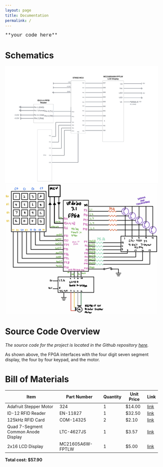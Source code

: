 ```yaml
---
layout: page
title: Documentation
permalink: /
---
```


<font face = "Courier New" size = "3">
**your code here**
</font><br />

# Schematics
<!-- Include images of the schematics for your system. They should follow best practices for schematic drawings with all parts and pins clearly labeled. You may draw your schematics either with a software tool or neatly by hand. -->
<div style="text-align: center">
  <img src="assets/schematics/E155_MCU_Schematics.png" alt="mcuschematics" width="750" />
</div>

<div style="text-align: center">
  <img src="assets/schematics/fpga.jpg" alt="fpga" width="500" />
</div>

# Source Code Overview
<!-- This section should include information to describe the organization of the code base and highlight how the code connects. -->

<i>The source code for the project is located in the Github repository [here](https://github.com/cturek/E155-Autofeeder/tree/main/src).</i>

As shown above, the FPGA interfaces with the four digit seven segment display, the four by four keypad, and the motor. 

# Bill of Materials
<!-- The bill of materials should include all the parts used in your project along with the prices and links.  -->

| Item | Part Number | Quantity | Unit Price | Link |
| ---- | ----------- | ----- | ---- | ---- |
| Adafruit Stepper Motor | 324 | 1 | $14.00 |  [link](https://www.adafruit.com/product/324) |
| ID-12 RFID Reader | EN-11827 | 1 | $32.50 | [link](https://www.sparkfun.com/products/11827) |
| 125kHz RFID Card | COM-14325 | 2 | $2.10 | [link](https://www.sparkfun.com/products/14325) |
| Quad 7-Segment Common Anode Display | LTC-4627JS | 1 | $3.57 | [link](https://www.digikey.com/en/products/detail/lite-on-inc./LTC-4627JS/408219) |
| 2x16 LCD Display | MC21605A6W-FPTLW | 1 | $5.00 | [link](https://www.digikey.com/en/products/detail/midas-displays/MC21605A6W-FPTLW/13970956?utm_adgroup=Optoelectronics&utm_source=google&utm_medium=cpc&utm_campaign=Shopping_DK%2BSuppliers_Midas%20Displays&utm_term=&utm_content=Optoelectronics&gclid=EAIaIQobChMIloym-9yE-wIVniytBh2NSQDmEAQYASABEgK5TfD_BwE) |



**Total cost: $57.90**
